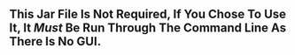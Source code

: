 ## This Jar File Is **Not** Required, If You Chose To Use It, It ***Must*** Be Run Through The Command Line As There Is No GUI.

